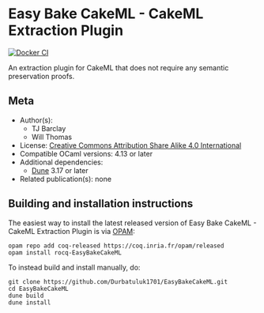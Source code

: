 <!---
This file was generated from `meta.yml`, please do not edit manually.
Follow the instructions on https://github.com/coq-community/templates to regenerate.
--->
# Easy Bake CakeML - CakeML Extraction Plugin

[![Docker CI][docker-action-shield]][docker-action-link]

[docker-action-shield]: https://github.com/Durbatuluk1701/EasyBakeCakeML/actions/workflows/docker-action.yml/badge.svg?branch=main
[docker-action-link]: https://github.com/Durbatuluk1701/EasyBakeCakeML/actions/workflows/docker-action.yml




An extraction plugin for CakeML that does not require any semantic preservation proofs.

## Meta

- Author(s):
  - TJ Barclay
  - Will Thomas
- License: [Creative Commons Attribution Share Alike 4.0 International](LICENSE)
- Compatible OCaml versions: 4.13 or later
- Additional dependencies:
  - [Dune](https://dune.build) 3.17 or later
- Related publication(s): none

## Building and installation instructions

The easiest way to install the latest released version of Easy Bake CakeML - CakeML Extraction Plugin
is via [OPAM](https://opam.ocaml.org/doc/Install.html):

```shell
opam repo add coq-released https://coq.inria.fr/opam/released
opam install rocq-EasyBakeCakeML
```

To instead build and install manually, do:

``` shell
git clone https://github.com/Durbatuluk1701/EasyBakeCakeML.git
cd EasyBakeCakeML
dune build
dune install
```



